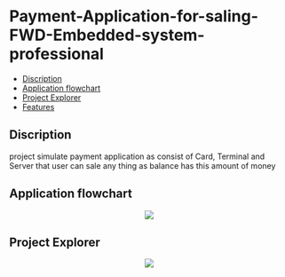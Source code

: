 # Payment-Application-for-saling-FWD-Embedded-system-professional
- [Discription](#Discription)
- [Application flowchart](#Application-flowchart)
- [Project Explorer](#Project-Explorer)
- [Features](#Features)

## Discription
project simulate payment application as consist of Card, Terminal and Server that user can sale any thing as balance has this amount of money 
## Application flowchart
<p align = "center">
<img src="https://user-images.githubusercontent.com/77234053/188287991-3477ba03-5504-4d45-a848-fe85dcca22cf.png">  
</p>

## Project Explorer
<p align = "center">
<img src="https://user-images.githubusercontent.com/77234053/188287991-3477ba03-5504-4d45-a848-fe85dcca22cf.png">  
</p>
